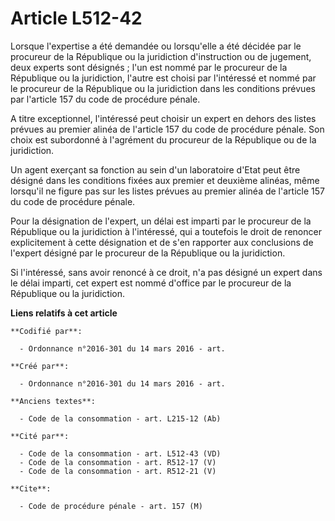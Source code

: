 # Article L512-42

Lorsque l'expertise a été demandée ou lorsqu'elle a été décidée par le procureur de la République ou la juridiction
d'instruction ou de jugement, deux experts sont désignés ; l'un est nommé par le procureur de la République ou la
juridiction, l'autre est choisi par l'intéressé et nommé par le procureur de la République ou la juridiction dans les
conditions prévues par l'article 157 du code de procédure pénale.

A titre exceptionnel, l'intéressé peut choisir un expert en dehors des listes prévues au premier alinéa de l'article 157 du
code de procédure pénale. Son choix est subordonné à l'agrément du procureur de la République ou de la juridiction.

Un agent exerçant sa fonction au sein d'un laboratoire d'Etat peut être désigné dans les conditions fixées aux premier et
deuxième alinéas, même lorsqu'il ne figure pas sur les listes prévues au premier alinéa de l'article 157 du code de procédure
pénale.

Pour la désignation de l'expert, un délai est imparti par le procureur de la République ou la juridiction à l'intéressé, qui
a toutefois le droit de renoncer explicitement à cette désignation et de s'en rapporter aux conclusions de l'expert désigné
par le procureur de la République ou la juridiction.

Si l'intéressé, sans avoir renoncé à ce droit, n'a pas désigné un expert dans le délai imparti, cet expert est nommé d'office
par le procureur de la République ou la juridiction.

**Liens relatifs à cet article**

	**Codifié par**:

	  - Ordonnance n°2016-301 du 14 mars 2016 - art.

	**Créé par**:

	  - Ordonnance n°2016-301 du 14 mars 2016 - art.

	**Anciens textes**:

	  - Code de la consommation - art. L215-12 (Ab)

	**Cité par**:

	  - Code de la consommation - art. L512-43 (VD)
	  - Code de la consommation - art. R512-17 (V)
	  - Code de la consommation - art. R512-21 (V)

	**Cite**:

	  - Code de procédure pénale - art. 157 (M)
